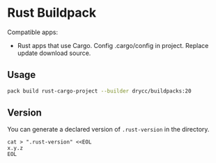 # Rust Buildpack

Compatible apps:
- Rust apps that use Cargo.
  Config .cargo/config in project. Replace update download source.

## Usage

```bash
pack build rust-cargo-project --builder drycc/buildpacks:20
```

## Version

You can generate a declared version of `.rust-version` in the directory.

```
cat > ".rust-version" <<EOL
x.y.z
EOL
